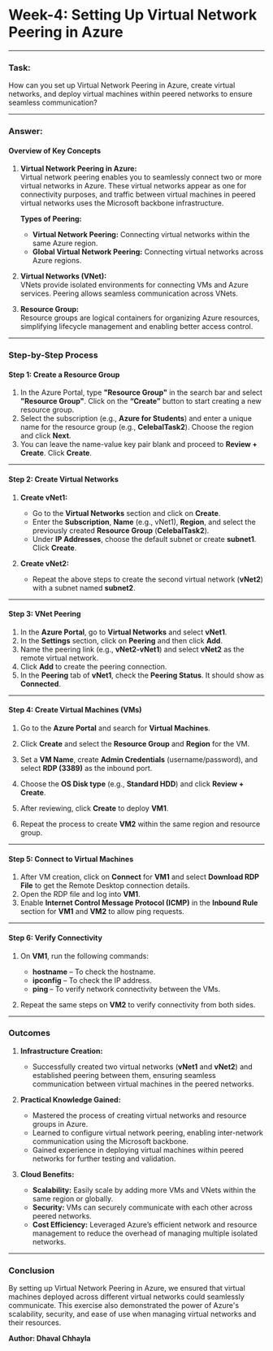# **Week-4: Setting Up Virtual Network Peering in Azure**

---

### **Task:**  
How can you set up Virtual Network Peering in Azure, create virtual networks, and deploy virtual machines within peered networks to ensure seamless communication?

---

### **Answer:**  

#### **Overview of Key Concepts**  

1. **Virtual Network Peering in Azure:**  
   Virtual network peering enables you to seamlessly connect two or more virtual networks in Azure. These virtual networks appear as one for connectivity purposes, and traffic between virtual machines in peered virtual networks uses the Microsoft backbone infrastructure.

   **Types of Peering:**
   - **Virtual Network Peering:** Connecting virtual networks within the same Azure region.
   - **Global Virtual Network Peering:** Connecting virtual networks across Azure regions.

2. **Virtual Networks (VNet):**  
   VNets provide isolated environments for connecting VMs and Azure services. Peering allows seamless communication across VNets.

3. **Resource Group:**  
   Resource groups are logical containers for organizing Azure resources, simplifying lifecycle management and enabling better access control.

---

### **Step-by-Step Process**  

#### **Step 1: Create a Resource Group**  
1. In the Azure Portal, type **"Resource Group"** in the search bar and select **"Resource Group"**. Click on the **“Create”** button to start creating a new resource group.
2. Select the subscription (e.g., **Azure for Students**) and enter a unique name for the resource group (e.g., **CelebalTask2**). Choose the region and click **Next**.
3. You can leave the name-value key pair blank and proceed to **Review + Create**. Click **Create**.

---

#### **Step 2: Create Virtual Networks**  
1. **Create vNet1:**  
   - Go to the **Virtual Networks** section and click on **Create**.
   - Enter the **Subscription**, **Name** (e.g., vNet1), **Region**, and select the previously created **Resource Group** (**CelebalTask2**).
   - Under **IP Addresses**, choose the default subnet or create **subnet1**. Click **Create**.

2. **Create vNet2:**  
   - Repeat the above steps to create the second virtual network (**vNet2**) with a subnet named **subnet2**.

---

#### **Step 3: VNet Peering**  
1. In the **Azure Portal**, go to **Virtual Networks** and select **vNet1**.  
2. In the **Settings** section, click on **Peering** and then click **Add**.  
3. Name the peering link (e.g., **vNet2-vNet1**) and select **vNet2** as the remote virtual network.  
4. Click **Add** to create the peering connection.  
5. In the **Peering** tab of **vNet1**, check the **Peering Status**. It should show as **Connected**.

---

#### **Step 4: Create Virtual Machines (VMs)**  
1. Go to the **Azure Portal** and search for **Virtual Machines**.  
2. Click **Create** and select the **Resource Group** and **Region** for the VM.  
3. Set a **VM Name**, create **Admin Credentials** (username/password), and select **RDP (3389)** as the inbound port.  
4. Choose the **OS Disk type** (e.g., **Standard HDD**) and click **Review + Create**.  
5. After reviewing, click **Create** to deploy **VM1**.

6. Repeat the process to create **VM2** within the same region and resource group.

---

#### **Step 5: Connect to Virtual Machines**  
1. After VM creation, click on **Connect** for **VM1** and select **Download RDP File** to get the Remote Desktop connection details.  
2. Open the RDP file and log into **VM1**.  
3. Enable **Internet Control Message Protocol (ICMP)** in the **Inbound Rule** section for **VM1** and **VM2** to allow ping requests.

---

#### **Step 6: Verify Connectivity**  
1. On **VM1**, run the following commands:  
   - **hostname** – To check the hostname.  
   - **ipconfig** – To check the IP address.  
   - **ping <VM2 IP Address>** – To verify network connectivity between the VMs.

2. Repeat the same steps on **VM2** to verify connectivity from both sides.

---

### **Outcomes**  

1. **Infrastructure Creation:**  
   - Successfully created two virtual networks (**vNet1** and **vNet2**) and established peering between them, ensuring seamless communication between virtual machines in the peered networks.

2. **Practical Knowledge Gained:**  
   - Mastered the process of creating virtual networks and resource groups in Azure.  
   - Learned to configure virtual network peering, enabling inter-network communication using the Microsoft backbone.  
   - Gained experience in deploying virtual machines within peered networks for further testing and validation.

3. **Cloud Benefits:**  
   - **Scalability:** Easily scale by adding more VMs and VNets within the same region or globally.  
   - **Security:** VMs can securely communicate with each other across peered networks.  
   - **Cost Efficiency:** Leveraged Azure’s efficient network and resource management to reduce the overhead of managing multiple isolated networks.

---

### **Conclusion**  

By setting up Virtual Network Peering in Azure, we ensured that virtual machines deployed across different virtual networks could seamlessly communicate. This exercise also demonstrated the power of Azure's scalability, security, and ease of use when managing virtual networks and their resources.

**Author: Dhaval Chhayla**
